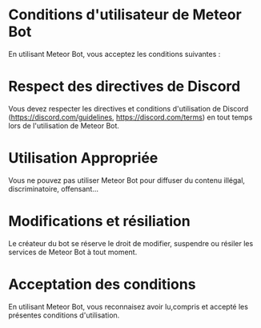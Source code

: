 # Conditions d'utilisateur de Meteor Bot
En utilisant Meteor Bot, vous acceptez les conditions suivantes : 
# Respect des directives de Discord
Vous devez respecter les directives et conditions d'utilisation de Discord (https://discord.com/guidelines, https://discord.com/terms) en 
tout temps lors de l'utilisation de Meteor Bot.
# Utilisation Appropriée 
Vous ne pouvez pas utiliser Meteor Bot pour diffuser du contenu illégal, discriminatoire, offensant... 
# Modifications et résiliation
Le créateur du bot se réserve le droit de modifier, suspendre ou résiler les services de Meteor Bot à tout moment.
# Acceptation des conditions
En utilisant Meteor Bot, vous reconnaisez avoir lu,compris et accepté les présentes conditions d'utilisation.
